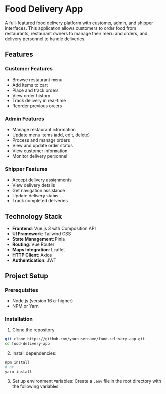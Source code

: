 # Food Delivery App

A full-featured food delivery platform with customer, admin, and shipper interfaces. This application allows customers to order food from restaurants, restaurant owners to manage their menu and orders, and delivery personnel to handle deliveries.

## Features

### Customer Features
- Browse restaurant menu
- Add items to cart
- Place and track orders
- View order history
- Track delivery in real-time
- Reorder previous orders

### Admin Features
- Manage restaurant information
- Update menu items (add, edit, delete)
- Process and manage orders
- View and update order status
- View customer information
- Monitor delivery personnel

### Shipper Features
- Accept delivery assignments
- View delivery details
- Get navigation assistance
- Update delivery status
- Track completed deliveries

## Technology Stack

- **Frontend**: Vue.js 3 with Composition API
- **UI Framework**: Tailwind CSS
- **State Management**: Pinia
- **Routing**: Vue Router
- **Maps Integration**: Leaflet
- **HTTP Client**: Axios
- **Authentication**: JWT

## Project Setup

### Prerequisites
- Node.js (version 16 or higher)
- NPM or Yarn

### Installation

1. Clone the repository:
```bash
git clone https://github.com/yourusername/food-delivery-app.git
cd food-delivery-app
```

2. Install dependencies:
```bash
npm install
# or
yarn install
```

3. Set up environment variables:
Create a `.env` file in the root directory with the following variables:
